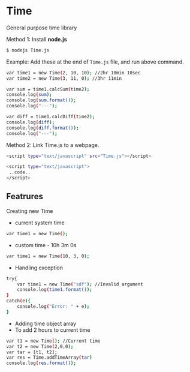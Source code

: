 # Time

General purpose time library

Method 1:
Install **node.js**
```sh
$ nodejs Time.js
```
Example:
Add these at the end of `Time.js` file, and run above command.
```sh
var time1 = new Time(2, 10, 10); //2hr 10min 10sec
var time2 = new Time(3, 11, 0); //3hr 11min

var sum = time1.calcSum(time2);
console.log(sum);
console.log(sum.format());
console.log("---");

var diff = time1.calcDiff(time2);
console.log(diff);
console.log(diff.format());
console.log("---");
```

Method 2:
Link Time.js to a webpage.
```sh
<script type="text/javascript" src="Time.js"></script>

<script type="text/javascript">
 ..code..
</script>
```

## Featrures
Creating new Time
* current system time
```sh
var time1 = new Time();
```
* custom time - 10h 3m 0s
```sh
var time1 = new Time(10, 3, 0);
```
* Handling exception
```sh
try{
    var time1 = new Time("sdf"); //Invalid argument
    console.log(time1.format());
}
catch(e){
    console.log("Error: " + e);
}
```
* Adding time object array
* To add 2 hours to current time
```sh
var t1 = new Time(); //Current time
var t2 = new Time(2,0,0);
var tar = [t1, t2];
var res = Time.addTimeArray(tar)
console.log(res.format());
```
